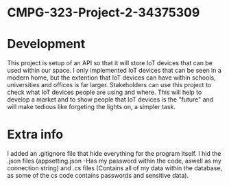 # CMPG-323-Project-2-34375309

# Development

This project is setup of an API so that it will store IoT devices that can be used within our space. I only implemented IoT devices that can be seen in a modern home, but the extention that IoT devices can have within schools, universities and offices is far larger. Stakeholders can use this project to check what IoT devices people are using and where. This will help to develop a market and to show people that IoT devices is the "future" and will make tedious like forgeting the lights on, a simpler task.

# Extra info

I added an .gitignore file that hide everything for the program itself. I hid the .json files (appsetting.json -Has my password within the code, aswell as my connection string) and .cs files (Contains all of my data within the database, as some of the cs code contains passwords and sensitive data).

